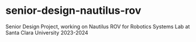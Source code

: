 # senior-design-nautilus-rov
Senior Design Project, working on Nautilus ROV for Robotics Systems Lab at Santa Clara University 2023-2024
